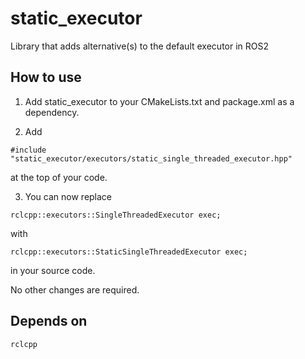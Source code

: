 # static_executor
Library that adds alternative(s) to the default executor in ROS2
## How to use
1. Add static_executor to your CMakeLists.txt and package.xml as a dependency.

2. Add
```
#include "static_executor/executors/static_single_threaded_executor.hpp"
```
at the top of your code.

3. You can now replace
```
rclcpp::executors::SingleThreadedExecutor exec;
```
with
```
rclcpp::executors::StaticSingleThreadedExecutor exec;
```
in your source code. 

No other changes are required.

## Depends on 
```
rclcpp
```
